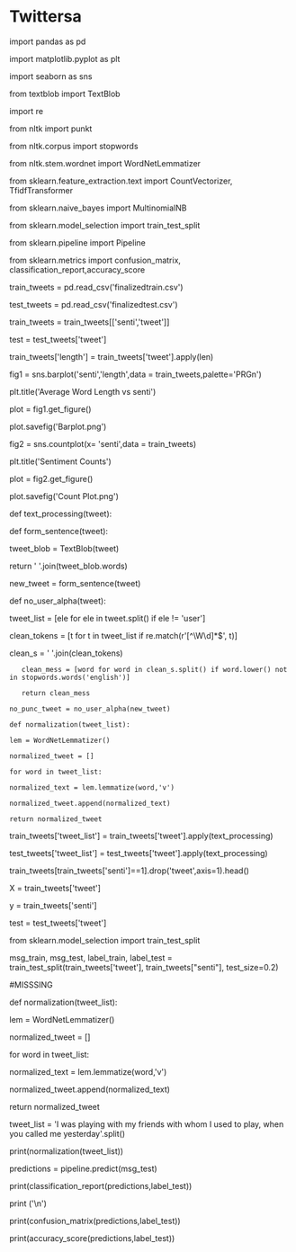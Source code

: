 # Twittersa
import pandas as pd

import matplotlib.pyplot as plt

import seaborn as sns

from textblob import TextBlob

import re

from nltk import punkt

from nltk.corpus import stopwords

from nltk.stem.wordnet import WordNetLemmatizer

from sklearn.feature_extraction.text import CountVectorizer, TfidfTransformer

from sklearn.naive_bayes import MultinomialNB

from sklearn.model_selection import train_test_split

from sklearn.pipeline import Pipeline

from sklearn.metrics import confusion_matrix, classification_report,accuracy_score

train_tweets = pd.read_csv('finalizedtrain.csv')

test_tweets = pd.read_csv('finalizedtest.csv')

train_tweets = train_tweets[['senti','tweet']]

test = test_tweets['tweet']

train_tweets['length'] = train_tweets['tweet'].apply(len)

fig1 = sns.barplot('senti','length',data = train_tweets,palette='PRGn')

plt.title('Average Word Length vs senti')

plot = fig1.get_figure()

plot.savefig('Barplot.png')

fig2 = sns.countplot(x= 'senti',data = train_tweets)

plt.title('Sentiment Counts')

plot = fig2.get_figure()

plot.savefig('Count Plot.png')

def text_processing(tweet):

def form_sentence(tweet):

tweet_blob = TextBlob(tweet)

return ' '.join(tweet_blob.words)

new_tweet = form_sentence(tweet)

def no_user_alpha(tweet):

tweet_list = [ele for ele in tweet.split() if ele != 'user']

clean_tokens = [t for t in tweet_list if re.match(r'[^\W\d]*$', t)]

clean_s = ' '.join(clean_tokens)
       
	   clean_mess = [word for word in clean_s.split() if word.lower() not in stopwords.words('english')]
       
	   return clean_mess
    
	no_punc_tweet = no_user_alpha(new_tweet) 
    
	def normalization(tweet_list):
    
	lem = WordNetLemmatizer()
    
	normalized_tweet = []
    
	for word in tweet_list:
    
	normalized_text = lem.lemmatize(word,'v')
    
	normalized_tweet.append(normalized_text)
    
	return normalized_tweet
  
  train_tweets['tweet_list'] = train_tweets['tweet'].apply(text_processing)

test_tweets['tweet_list'] = test_tweets['tweet'].apply(text_processing)

train_tweets[train_tweets['senti']==1].drop('tweet',axis=1).head()

X = train_tweets['tweet']

y = train_tweets['senti']

test = test_tweets['tweet']

from sklearn.model_selection import train_test_split

msg_train, msg_test, label_train, label_test = train_test_split(train_tweets['tweet'], train_tweets["senti"], test_size=0.2)

#MISSSING


def normalization(tweet_list):

lem = WordNetLemmatizer()

normalized_tweet = []

for word in tweet_list:

normalized_text = lem.lemmatize(word,'v')

normalized_tweet.append(normalized_text)

return normalized_tweet
    
tweet_list = 'I was playing with my friends with whom I used to play, when you called me yesterday'.split()

print(normalization(tweet_list))

predictions = pipeline.predict(msg_test)

print(classification_report(predictions,label_test))

print ('\n')

print(confusion_matrix(predictions,label_test))

print(accuracy_score(predictions,label_test))


